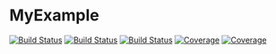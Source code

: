 # MyExample

[![Build Status](https://github.com/igaszczesniak/MyExample.jl/actions/workflows/CI.yml/badge.svg?branch=main)](https://github.com/igaszczesniak/MyExample.jl/actions/workflows/CI.yml?query=branch%3Amain)
[![Build Status](https://travis-ci.com/igaszczesniak/MyExample.jl.svg?branch=main)](https://travis-ci.com/igaszczesniak/MyExample.jl)
[![Build Status](https://ci.appveyor.com/api/projects/status/github/igaszczesniak/MyExample.jl?svg=true)](https://ci.appveyor.com/project/igaszczesniak/MyExample-jl)
[![Coverage](https://codecov.io/gh/igaszczesniak/MyExample.jl/branch/main/graph/badge.svg)](https://codecov.io/gh/igaszczesniak/MyExample.jl)
[![Coverage](https://coveralls.io/repos/github/igaszczesniak/MyExample.jl/badge.svg?branch=main)](https://coveralls.io/github/igaszczesniak/MyExample.jl?branch=main)
